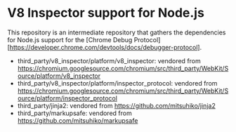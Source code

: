 V8 Inspector support for Node.js
================================

This repository is an intermediate repository that gathers the dependencies for
Node.js support for the [Chrome Debug Protocol][https://developer.chrome.com/devtools/docs/debugger-protocol].

* third_party/v8_inspector/platform/v8_inspector: vendored from https://chromium.googlesource.com/chromium/src/third_party/WebKit/Source/platform/v8_inspector
* third_party/v8_inspector/platform/inspector_protocol: vendored from https://chromium.googlesource.com/chromium/src/third_party/WebKit/Source/platform/inspector_protocol
* third_party/jinja2: vendored from https://github.com/mitsuhiko/jinja2
* third_party/markupsafe: vendored from https://github.com/mitsuhiko/markupsafe
